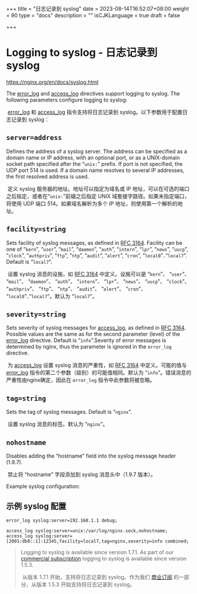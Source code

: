+++
title = "日志记录到 syslog"
date = 2023-08-14T16:52:07+08:00
weight = 90
type = "docs"
description = ""
isCJKLanguage = true
draft = false

+++

# Logging to syslog - 日志记录到 syslog

https://nginx.org/en/docs/syslog.html

The [error_log](https://nginx.org/en/docs/ngx_core_module.html#error_log) and [access_log](https://nginx.org/en/docs/http/ngx_http_log_module.html#access_log) directives support logging to syslog. The following parameters configure logging to syslog:

​	[error_log](https://nginx.org/en/docs/ngx_core_module.html#error_log) 和 [access_log](https://nginx.org/en/docs/http/ngx_http_log_module.html#access_log) 指令支持将日志记录到 syslog。以下参数用于配置日志记录到 syslog：

## `server=address`

Defines the address of a syslog server. The address can be specified as a domain name or IP address, with an optional port, or as a UNIX-domain socket path specified after the “`unix:`” prefix. If port is not specified, the UDP port 514 is used. If a domain name resolves to several IP addresses, the first resolved address is used.

​	定义 syslog 服务器的地址。地址可以指定为域名或 IP 地址，可以在可选的端口之后指定，或者在“`unix:`”前缀之后指定 UNIX 域套接字路径。如果未指定端口，将使用 UDP 端口 514。如果域名解析为多个 IP 地址，则使用第一个解析的地址。

## `facility=string`

Sets facility of syslog messages, as defined in [RFC 3164](https://datatracker.ietf.org/doc/html/rfc3164#section-4.1.1). Facility can be one of “`kern`”, “`user`”, “`mail`”, “`daemon`”, “`auth`”, “`intern`”, “`lpr`”, “`news`”, “`uucp`”, “`clock`”, “`authpriv`”, “`ftp`”, “`ntp`”, “`audit`”, “`alert`”, “`cron`”, “`local0`”..“`local7`”. Default is “`local7`”.

​	设置 syslog 消息的设施，如 [RFC 3164](https://datatracker.ietf.org/doc/html/rfc3164#section-4.1.1) 中定义。设施可以是 “`kern`”、 “`user`”、 “`mail`”、 “`daemon`”、 “`auth`”、 “`intern`”、 “`lpr`”、 “`news`”、 “`uucp`”、 “`clock`”、 “`authpriv`”、 “`ftp`”、 “`ntp`”、 “`audit`”、 “`alert`”、 “`cron`”、 “`local0`”..“`local7`”。默认为 “`local7`”。

## `severity=string`

Sets severity of syslog messages for [access_log](https://nginx.org/en/docs/http/ngx_http_log_module.html#access_log), as defined in [RFC 3164](https://datatracker.ietf.org/doc/html/rfc3164#section-4.1.1). Possible values are the same as for the second parameter (level) of the [error_log](https://nginx.org/en/docs/ngx_core_module.html#error_log) directive. Default is “`info`”.Severity of error messages is determined by nginx, thus the parameter is ignored in the `error_log` directive.

​	为 [access_log](https://nginx.org/en/docs/http/ngx_http_log_module.html#access_log) 设置 syslog 消息的严重性，如 [RFC 3164](https://datatracker.ietf.org/doc/html/rfc3164#section-4.1.1) 中定义。可能的值与 [error_log](https://nginx.org/en/docs/ngx_core_module.html#error_log) 指令的第二个参数（级别）的可能值相同。默认为 “`info`”。错误消息的严重性由nginx确定，因此在 `error_log` 指令中此参数将被忽略。

## `tag=string`

Sets the tag of syslog messages. Default is “`nginx`”.

​	设置 syslog 消息的标签。默认为 “`nginx`”。

## `nohostname`

Disables adding the “hostname” field into the syslog message header (1.9.7).

​	禁止将 “hostname” 字段添加到 syslog 消息头中（1.9.7 版本）。



Example syslog configuration:

## 示例 syslog 配置

```
error_log syslog:server=192.168.1.1 debug;

access_log syslog:server=unix:/var/log/nginx.sock,nohostname;
access_log syslog:server=[2001:db8::1]:12345,facility=local7,tag=nginx,severity=info combined;
```

> Logging to syslog is available since version 1.7.1. As part of our [commercial subscription](http://nginx.com/products/) logging to syslog is available since version 1.5.3.
>
> ​	从版本 1.7.1 开始，支持将日志记录到 syslog。作为我们 [商业订阅](http://nginx.com/products/) 的一部分，从版本 1.5.3 开始支持将日志记录到 syslog。